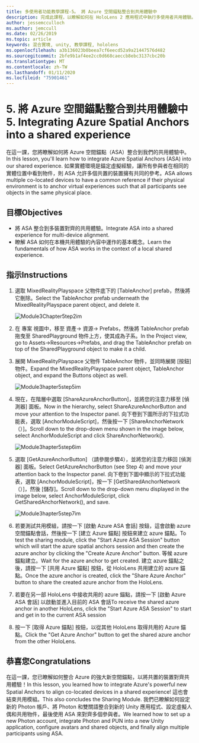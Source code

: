 ```yaml
---
title: 多使用者功能教學課程-5。 將 Azure 空間錨點整合到共用體驗中
description: 完成此課程，以瞭解如何在 HoloLens 2 應用程式中執行多使用者共用體驗。
author: jessemcculloch
ms.author: jemccull
ms.date: 02/26/2019
ms.topic: article
keywords: 混合實境, unity, 教學課程, hololens
ms.openlocfilehash: a3b136023b0beea7cf6eecd52a9a21447576d482
ms.sourcegitcommit: 2bfe9b1af4ee2cc0d668caeccb8ebc3137cbc20b
ms.translationtype: MT
ms.contentlocale: zh-TW
ms.lasthandoff: 01/11/2020
ms.locfileid: "75901461"
---
```

# <a name="5-integrating-azure-spatial-anchors-into-a-shared-experience"></a><span data-ttu-id="1d0f5-105">5. 將 Azure 空間錨點整合到共用體驗中</span><span class="sxs-lookup"><span data-stu-id="1d0f5-105">5. Integrating Azure Spatial Anchors into a shared experience</span></span>

<span data-ttu-id="1d0f5-106">在這一課，您將瞭解如何將 Azure 空間錨點（ASA）整合到我們的共用體驗中。</span><span class="sxs-lookup"><span data-stu-id="1d0f5-106">In this lesson, you'll learn how to integrate Azure Spatial Anchors (ASA) into our shared experience.</span></span> <span data-ttu-id="1d0f5-107">如果實體環境是錨定虛擬經驗，讓所有參與者在相同的實體位置中看到物件，則 ASA 允許多個共置的裝置擁有共同的參考。</span><span class="sxs-lookup"><span data-stu-id="1d0f5-107">ASA allows multiple co-located devices to have a common reference if their physical environment is to anchor virtual experiences such that all participants see objects in the same physical place.</span></span>

## <a name="objectives"></a><span data-ttu-id="1d0f5-108">目標</span><span class="sxs-lookup"><span data-stu-id="1d0f5-108">Objectives</span></span>

* <span data-ttu-id="1d0f5-109">將 ASA 整合到多裝置對齊的共用體驗。</span><span class="sxs-lookup"><span data-stu-id="1d0f5-109">Integrate ASA into a shared experience for multi-device alignment.</span></span>
* <span data-ttu-id="1d0f5-110">瞭解 ASA 如何在本機共用體驗的內容中運作的基本概念。</span><span class="sxs-lookup"><span data-stu-id="1d0f5-110">Learn the fundamentals of how ASA works in the context of a local shared experience.</span></span>

## <a name="instructions"></a><span data-ttu-id="1d0f5-111">指示</span><span class="sxs-lookup"><span data-stu-id="1d0f5-111">Instructions</span></span>

1. <span data-ttu-id="1d0f5-112">選取 MixedRealityPlayspace 父物件底下的 [TableAnchor] prefab，然後將它刪除。</span><span class="sxs-lookup"><span data-stu-id="1d0f5-112">Select the TableAnchor prefab underneath the MixedRealityPlayspace parent object, and delete it.</span></span>

    ![Module3Chapter5tep2im](images/module3chapter5step2im.PNG)

2. <span data-ttu-id="1d0f5-114">在 專案 視圖中，移至 資產-> 資源-> Prefabs，然後將 TableAnchor prefab 拖曳至 SharedPlayground 物件上方，使其成為子系。</span><span class="sxs-lookup"><span data-stu-id="1d0f5-114">In the Project view, go to Assets->Resources->Prefabs, and drag the TableAnchor prefab on top of the SharedPlayground object to make it a child.</span></span>

3. <span data-ttu-id="1d0f5-115">展開 MixedRealityPlayspace 父物件 TableAnchor 物件，並同時展開 [按鈕] 物件。</span><span class="sxs-lookup"><span data-stu-id="1d0f5-115">Expand the MixedRealityPlayspace parent object, TableAnchor object, and expand the Buttons object as well.</span></span>

    ![Module3hapter5step5im](images/module3chapter5step5im.PNG)

4. <span data-ttu-id="1d0f5-117">現在，在階層中選取 [ShareAzureAnchorButton]，並將您的注意力移至 [偵測器] 面板。</span><span class="sxs-lookup"><span data-stu-id="1d0f5-117">Now in the hierarchy, select ShareAzureAnchorButton and move your attention to the Inspector panel.</span></span> <span data-ttu-id="1d0f5-118">向下卷到下圖所示的下拉式功能表，選取 [AnchorModuleScript]，然後按一下 [ShareAnchorNetwork （）]。</span><span class="sxs-lookup"><span data-stu-id="1d0f5-118">Scroll down to the drop-down menu shown in the image below, select AnchorModuleScript and click ShareAnchorNetwork().</span></span>

    ![Module3hapter5step6im](images/module3chapter5step6im.PNG)

5. <span data-ttu-id="1d0f5-120">選取 [GetAzureAnchorButton] （請參閱步驟4），並將您的注意力移回 [偵測器] 面板。</span><span class="sxs-lookup"><span data-stu-id="1d0f5-120">Select GetAzureAnchorButton (see Step 4) and move your attention back to the Inspector panel.</span></span> <span data-ttu-id="1d0f5-121">向下卷到下圖中顯示的下拉式功能表，選取 [AnchorModuleScript]，按一下 [GetSharedAnchorNetwork （）]，然後 [儲存]。</span><span class="sxs-lookup"><span data-stu-id="1d0f5-121">Scroll down to the drop-down menu displayed in the image below, select AnchorModuleScript, click GetSharedAnchorNetwork(), and save.</span></span>

    ![Module3hapter5step7im](images/module3chapter5step7im.PNG)

6. <span data-ttu-id="1d0f5-123">若要測試共用模組，請按一下 [啟動 Azure ASA 會話] 按鈕，這會啟動 azure 空間錨點會話，然後按一下 [建立 Azure 錨點] 按鈕來建立 azure 錨點。</span><span class="sxs-lookup"><span data-stu-id="1d0f5-123">To test the sharing module, click the "Start Azure ASA Session" button which will start the azure spatial anchors session and then create the azure anchor by clicking the "Create Azure Anchor" button.</span></span> <span data-ttu-id="1d0f5-124">等候 azure 錨點建立。</span><span class="sxs-lookup"><span data-stu-id="1d0f5-124">Wait for the azure anchor to get created.</span></span> <span data-ttu-id="1d0f5-125">建立 azure 錨點之後，請按一下 [共用 Azure 錨點] 按鈕，從 HoloLens 共用建立的 azure 錨點。</span><span class="sxs-lookup"><span data-stu-id="1d0f5-125">Once the azure anchor is created, click the "Share Azure Anchor" button to share the created azure anchor from the HoloLens.</span></span>

7. <span data-ttu-id="1d0f5-126">若要在另一部 HoloLens 中接收共用的 azure 錨點，請按一下 [啟動 Azure ASA 會話] 以啟動並進入目前的 ASA 會話</span><span class="sxs-lookup"><span data-stu-id="1d0f5-126">To receive the shared azure anchor in another HoloLens, click the "Start Azure ASA Session" to start and get in to the current ASA session</span></span>

8. <span data-ttu-id="1d0f5-127">按一下 [取得 Azure 錨點] 按鈕，以從其他 HoloLens 取得共用的 Azure 錨點。</span><span class="sxs-lookup"><span data-stu-id="1d0f5-127">Click the "Get Azure Anchor" button to get the shared azure anchor from the other HoloLens.</span></span>

## <a name="congratulations"></a><span data-ttu-id="1d0f5-128">恭喜您</span><span class="sxs-lookup"><span data-stu-id="1d0f5-128">Congratulations</span></span>

<span data-ttu-id="1d0f5-129">在這一課，您已瞭解如何整合 Azure 的強大新空間錨點，以將共置的裝置對齊共用體驗！</span><span class="sxs-lookup"><span data-stu-id="1d0f5-129">In this lesson, you learned how to integrate Azure's powerful new Spatial Anchors to align co-located devices in a shared experience!</span></span> <span data-ttu-id="1d0f5-130">這也會結束共用模組。</span><span class="sxs-lookup"><span data-stu-id="1d0f5-130">This also concludes the Sharing Module.</span></span> <span data-ttu-id="1d0f5-131">我們已瞭解如何設定新的 Photon 帳戶、將 Photon 和雙關語整合到新的 Unity 應用程式、設定虛擬人偶和共用物件，最後使用 ASA 來對齊多個參與者。</span><span class="sxs-lookup"><span data-stu-id="1d0f5-131">We learned how to set up a new Photon account, integrate Photon and PUN into a new Unity application, configure avatars and shared objects, and finally align multiple participants using ASA.</span></span>
